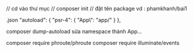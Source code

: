// cd vào thư mục 
// conposer init
// đặt tên package vd : phamkhanh/bai1

.json
"autoload": {
        "psr-4": {
            "App\\": "app/"
        }
    },

composer dump-autoload
sửa namespace thành App\...

composer require phroute/phroute
composer require illuminate/events
